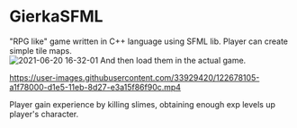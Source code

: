 # GierkaSFML
"RPG like" game written in C++ language using SFML lib.   Player can create simple tile maps.  
![2021-06-20 16-32-01](https://user-images.githubusercontent.com/33929420/122678035-4200d980-d1e5-11eb-9da6-b3319c600dc3.gif)
And then load them in the actual game.  


https://user-images.githubusercontent.com/33929420/122678105-a1f78000-d1e5-11eb-8d27-e3a15f86f90c.mp4

Player gain experience by killing slimes, obtaining enough exp levels up player's character.
